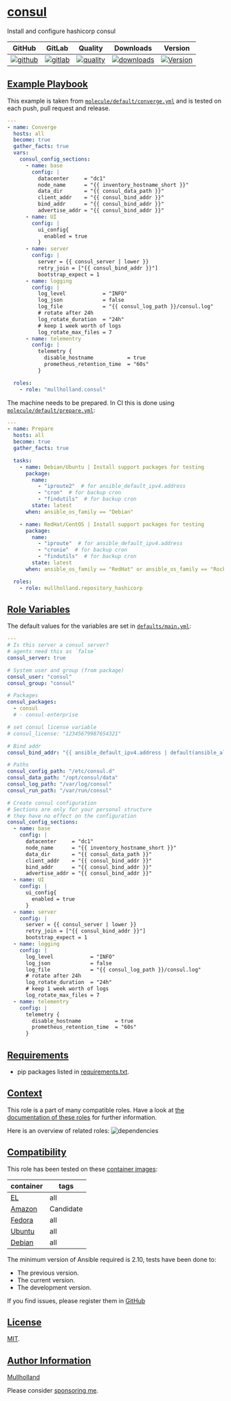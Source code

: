 # [consul](#consul)

Install and configure hashicorp consul

|GitHub|GitLab|Quality|Downloads|Version|
|------|------|-------|---------|-------|
|[![github](https://github.com/mullholland/ansible-role-consul/workflows/Ansible%20Molecule/badge.svg)](https://github.com/mullholland/ansible-role-consul/actions)|[![gitlab](https://gitlab.com/opensourceunicorn/ansible-role-consul/badges/master/pipeline.svg)](https://gitlab.com/opensourceunicorn/ansible-role-consul)|[![quality](https://img.shields.io/ansible/quality/59671)](https://galaxy.ansible.com/mullholland/consul)|[![downloads](https://img.shields.io/ansible/role/d/59671)](https://galaxy.ansible.com/mullholland/consul)|[![Version](https://img.shields.io/github/release/mullholland/ansible-role-consul.svg)](https://github.com/mullholland/ansible-role-consul/releases/)|

## [Example Playbook](#example-playbook)

This example is taken from [`molecule/default/converge.yml`](https://github.com/mullholland/ansible-role-consul/blob/master/molecule/default/converge.yml) and is tested on each push, pull request and release.

```yaml
---
- name: Converge
  hosts: all
  become: true
  gather_facts: true
  vars:
    consul_config_sections:
      - name: base
        config: |
          datacenter     = "dc1"
          node_name      = "{{ inventory_hostname_short }}"
          data_dir       = "{{ consul_data_path }}"
          client_addr    = "{{ consul_bind_addr }}"
          bind_addr      = "{{ consul_bind_addr }}"
          advertise_addr = "{{ consul_bind_addr }}"
      - name: UI
        config: |
          ui_config{
            enabled = true
          }
      - name: server
        config: |
          server = {{ consul_server | lower }}
          retry_join = ["{{ consul_bind_addr }}"]
          bootstrap_expect = 1
      - name: logging
        config: |
          log_level            = "INFO"
          log_json             = false
          log_file             = "{{ consul_log_path }}/consul.log"
          # rotate after 24h
          log_rotate_duration  = "24h"
          # keep 1 week worth of logs
          log_rotate_max_files = 7
      - name: telementry
        config: |
          telemetry {
            disable_hostname           = true
            prometheus_retention_time  = "60s"
          }

  roles:
    - role: "mullholland.consul"
```

The machine needs to be prepared. In CI this is done using [`molecule/default/prepare.yml`](https://github.com/mullholland/ansible-role-consul/blob/master/molecule/default/prepare.yml):

```yaml
---
- name: Prepare
  hosts: all
  become: true
  gather_facts: true

  tasks:
    - name: Debian/Ubuntu | Install support packages for testing
      package:
        name:
          - "iproute2"  # for ansible_default_ipv4.address
          - "cron"  # for backup cron
          - "findutils"  # for backup cron
        state: latest
      when: ansible_os_family == "Debian"

    - name: RedHat/CentOS | Install support packages for testing
      package:
        name:
          - "iproute"  # for ansible_default_ipv4.address
          - "cronie"  # for backup cron
          - "findutils"  # for backup cron
        state: latest
      when: ansible_os_family == "RedHat" or ansible_os_family == "Rocky"

  roles:
    - role: mullholland.repository_hashicorp
```


## [Role Variables](#role-variables)

The default values for the variables are set in [`defaults/main.yml`](https://github.com/mullholland/ansible-role-consul/blob/master/defaults/main.yml):

```yaml
---
# Is this server a consul server?
# agents need this as `false`
consul_server: true

# System user and group (from package)
consul_user: "consul"
consul_group: "consul"

# Packages
consul_packages:
  - consul
  # - consul-enterprise

# set consul license variable
# consul_license: "12345679987654321"

# Bind addr
consul_bind_addr: "{{ ansible_default_ipv4.address | default(ansible_all_ipv4_addresses[0]) }}"

# Paths
consul_config_path: "/etc/consul.d"
consul_data_path: "/opt/consul/data"
consul_log_path: "/var/log/consul"
consul_run_path: "/var/run/consul"

# Create consul configuration
# Sections are only for your personal structure
# they have no effect on the configuration
consul_config_sections:
  - name: base
    config: |
      datacenter     = "dc1"
      node_name      = "{{ inventory_hostname_short }}"
      data_dir       = "{{ consul_data_path }}"
      client_addr    = "{{ consul_bind_addr }}"
      bind_addr      = "{{ consul_bind_addr }}"
      advertise_addr = "{{ consul_bind_addr }}"
  - name: UI
    config: |
      ui_config{
        enabled = true
      }
  - name: server
    config: |
      server = {{ consul_server | lower }}
      retry_join = ["{{ consul_bind_addr }}"]
      bootstrap_expect = 1
  - name: logging
    config: |
      log_level            = "INFO"
      log_json             = false
      log_file             = "{{ consul_log_path }}/consul.log"
      # rotate after 24h
      log_rotate_duration  = "24h"
      # keep 1 week worth of logs
      log_rotate_max_files = 7
  - name: telementry
    config: |
      telemetry {
        disable_hostname           = true
        prometheus_retention_time  = "60s"
      }
```

## [Requirements](#requirements)

- pip packages listed in [requirements.txt](https://github.com/mullholland/ansible-role-consul/blob/master/requirements.txt).


## [Context](#context)

This role is a part of many compatible roles. Have a look at [the documentation of these roles](https://mullholland.net) for further information.

Here is an overview of related roles:
![dependencies](https://raw.githubusercontent.com/mullholland/ansible-role-consul/png/requirements.png "Dependencies")

## [Compatibility](#compatibility)

This role has been tested on these [container images](https://hub.docker.com/u/mullholland):

|container|tags|
|---------|----|
|[EL](https://hub.docker.com/repository/docker/mullholland/docker-centos-systemd/general)|all|
|[Amazon](https://hub.docker.com/repository/docker/mullholland/docker-amazonlinux-systemd/general)|Candidate|
|[Fedora](https://hub.docker.com/repository/docker/mullholland/docker-fedora-systemd/general)|all|
|[Ubuntu](https://hub.docker.com/repository/docker/mullholland/docker-ubuntu-systemd/general)|all|
|[Debian](https://hub.docker.com/repository/docker/mullholland/docker-debian-systemd/general)|all|

The minimum version of Ansible required is 2.10, tests have been done to:

- The previous version.
- The current version.
- The development version.

If you find issues, please register them in [GitHub](https://github.com/mullholland/ansible-role-consul/issues)

## [License](#license)

[MIT](https://github.com/mullholland/ansible-role-consul/blob/master/LICENSE).

## [Author Information](#author-information)

[Mullholland](https://mullholland.net)

Please consider [sponsoring me](https://github.com/sponsors/mullholland).
